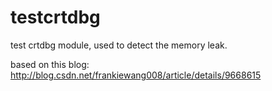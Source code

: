 testcrtdbg
==========

test crtdbg module, used to detect the memory leak.

based on this blog: http://blog.csdn.net/frankiewang008/article/details/9668615
